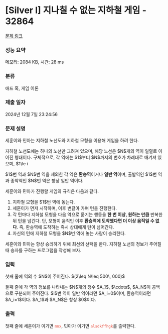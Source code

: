 # [Silver I] 지나칠 수 없는 지하철 게임 - 32864 

[문제 링크](https://www.acmicpc.net/problem/32864) 

### 성능 요약

메모리: 2084 KB, 시간: 28 ms

### 분류

애드 혹, 게임 이론

### 제출 일자

2024년 12월 7일 23:24:56

### 문제 설명

<p>세훈이와 민아는 지하철 노선도와 지하철 모형을 이용해 게임을 하려 한다.</p>

<p>지하철 노선도에는 하나의 노선만 그려져 있으며, 해당 노선은 $N$개의 역이 일렬로 이어진 형태이다. 구체적으로, 각 역에는 $1$부터 $N$까지의 번호가 차례대로 매겨져 있으며, $1\le i<N$인 모든 정수 $i$에 대해 $i$번 역의 다음 역은 $i+1$번 역이다. 즉, $1$번 역의 다음 역은 $2$번 역, $2$번 역의 다음 역은 $3$번 역, $\cdots$, $N-1$번 역의 다음 역은 $N$번 역이다.</p>

<p>$1$번 역과 $N$번 역을 제외한 각 역은 <strong>환승역</strong>이거나 <strong>일반 역</strong>이며, 출발역인 $1$번 역과 종착역인 $N$번 역은 항상 일반 역이다.</p>

<p>세훈이와 민아가 진행할 게임의 규칙은 다음과 같다.</p>

<ol>
	<li>지하철 모형을 $1$번 역에 놓는다.</li>
	<li>세훈이가 먼저 시작하며, 이후 번갈아 가며 턴을 진행한다.</li>
	<li>각 턴마다 지하철 모형을 다음 역으로 옮기는 행동을 <strong>한 번 이상, 원하는 만큼</strong> 반복한 뒤 턴을 넘긴다. 단, 모형이 움직인 이후 <strong>환승역에 도착했다면 더 이상 움직일 수 없다</strong>. 즉, 환승역에 도착하는 즉시 상대에게 턴이 넘어간다.</li>
	<li>자신의 턴에 지하철 모형을 $N$번 역에 놓는 사람이 승리한다.</li>
</ol>

<p>세훈이와 민아는 항상 승리하기 위해 최선의 선택을 한다. 지하철 노선의 정보가 주어질 때 승자를 구하는 프로그램을 작성해 보자.</p>

### 입력 

 <p>첫째 줄에 역의 수 $N$이 주어진다. $(2\leq N\leq 500\, 000)$</p>

<p>둘째 줄에 각 역의 정보를 나타내는 $N$개의 정수 $A_1$, $\cdots$, $A_N$이 공백으로 구분되어 주어진다. $i$번 역이 일반 역이라면 $A_i=0$이며, 환승역이라면 $A_i=1$이다. $A_1$과 $A_N$은 항상 $0$이다.</p>

### 출력 

 <p>첫째 줄에 세훈이가 이기면 <span style="color:#e74c3c;"><code>mnx</code></span>, 민아가 이기면 <span style="color:#e74c3c;"><code>alsdkffhgk</code></span>를 출력한다.</p>

